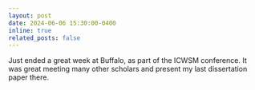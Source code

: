 ```yaml
---
layout: post
date: 2024-06-06 15:30:00-0400
inline: true
related_posts: false
---
```


Just ended a great week at Buffalo, as part of the ICWSM conference. It was great meeting many other scholars and present my last dissertation paper there. 
